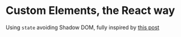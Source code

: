 # Custom Elements, the React way

Using `state` avoiding Shadow DOM,
fully inspired by [this post](https://hackernoon.com/web-components-the-react-way-8ed5b6f4f942#.quj7si7vr)